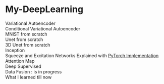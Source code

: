 # My-DeepLearning

Variational Autoencoder
</br>
Conditional Variational Autoencoder
</br>
MNIST from scratch
</br>
Unet from scratch
</br>
3D Unet from scratch
</br>
Inception
</br>
Squeeze and Excitation Networks Explained with [PyTorch Implementation](https://amaarora.github.io/2020/07/24/SeNet.html)
</br>
Attention Map
</br>
Deep Supervised
</br>
Data Fusion : is in progress
</br>
What I learned till now
